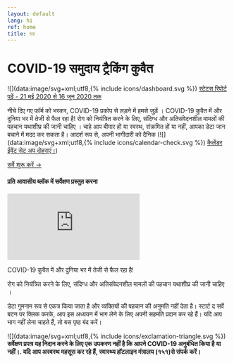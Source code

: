 ```yaml
---
layout: default
lang: hi
ref: home
title: घर
---
```

# COVID-19 समुदाय ट्रैकिंग कुवैत

![](data:image/svg+xml;utf8,{% include icons/dashboard.svg %})
 [ स्टेटस रिपोर्ट पढ़ें - 21 मई 2020 से 16 जून 2020 तक ](/reports/statusReport_21May_16Jun.pdf)

नीचे दिए गए फॉर्म को भरकर, COVID-19 प्रकोप से लड़ने में हमसे जुड़ें ।
COVID-19 कुवैत में और दुनिया भर में तेजी से फैल रहा है! 
रोग को नियंत्रित करने के लिए, संदिग्ध और अतिसंवेदनशील मामलों की पहचान यथाशीघ्र की जानी चाहिए ।
चाहे आप बीमार हों या स्वस्थ, संक्रमित हों या नहीं, आपका डेटा जान बचाने में मदद कर
सकता है। आदर्श रूप से, अपनी भागीदारी को दैनिक
(![](data:image/svg+xml;utf8,{% include icons/calendar-check.svg %}) [कैलेंडर ईवेंट सेट अप दोहराएं।](/TrackCOVIDKW.ics))

<a
href="https://survey123.arcgis.com/share/222d0a19757847c99fe3b0674e2ad932?lang=hi"
class="btn"> सर्वे शुरू करें →</a>
#### प्रति आवासीय ब्लॉक में सर्वेक्षण प्रस्तुत करना
<div class="embed"><iframe
src="https://arcgis.com/apps/InformationLookup/index.html?appid=a15d9d55ef5649de8958c32ca4514f57"
title="TRackCOVIDKW Contribution Totals"  frameborder="0"
allowfullscreen=""></iframe></div>

COVID-19 कुवैत में और दुनिया भर में तेजी से फैल रहा है!

रोग को नियंत्रित करने के लिए, संदिग्ध और अतिसंवेदनशील मामलों की पहचान यथाशीघ्र की जानी चाहिए ।

डेटा गुमनाम रूप से एकत्र किया जाता है और व्यक्तियों की पहचान की अनुमति नहीं देता
है। स्टार्ट द सर्वे बटन पर क्लिक करके, आप इस अध्ययन में भाग लेने के लिए अपनी सहमति
प्रदान कर रहे हैं। यदि आप भाग नहीं लेना चाहते हैं, तो बस पृष्ठ बंद करें।

![](data:image/svg+xml;utf8,{% include icons/exclamation-triangle.svg
 %}) **सर्वेक्षण प्रपत्र यह निदान करने के लिए एक उपकरण नहीं है कि आपने COVID-19 अनुबंधित किया है या नहीं।. यदि आप अस्वस्थ महसूस कर रहे हैं,  स्वास्थ्य हॉटलाइन मंत्रालय (१५१)से संपर्क करें।**

